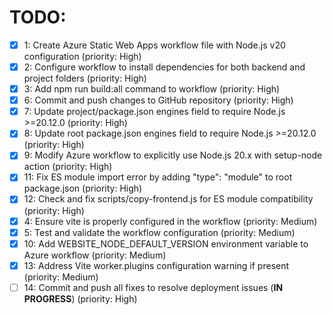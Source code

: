 # TODO:

- [x] 1: Create Azure Static Web Apps workflow file with Node.js v20 configuration (priority: High)
- [x] 2: Configure workflow to install dependencies for both backend and project folders (priority: High)
- [x] 3: Add npm run build:all command to workflow (priority: High)
- [x] 6: Commit and push changes to GitHub repository (priority: High)
- [x] 7: Update project/package.json engines field to require Node.js >=20.12.0 (priority: High)
- [x] 8: Update root package.json engines field to require Node.js >=20.12.0 (priority: High)
- [x] 9: Modify Azure workflow to explicitly use Node.js 20.x with setup-node action (priority: High)
- [x] 11: Fix ES module import error by adding "type": "module" to root package.json (priority: High)
- [x] 12: Check and fix scripts/copy-frontend.js for ES module compatibility (priority: High)
- [x] 4: Ensure vite is properly configured in the workflow (priority: Medium)
- [x] 5: Test and validate the workflow configuration (priority: Medium)
- [x] 10: Add WEBSITE_NODE_DEFAULT_VERSION environment variable to Azure workflow (priority: Medium)
- [x] 13: Address Vite worker.plugins configuration warning if present (priority: Medium)
- [ ] 14: Commit and push all fixes to resolve deployment issues (**IN PROGRESS**) (priority: High)
